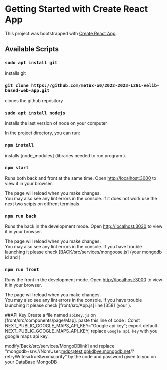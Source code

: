 # Getting Started with Create React App

This project was bootstrapped with [Create React App](https://github.com/facebook/create-react-app).

## Available Scripts

### `sudo apt install git`

installs git

### `git clone https://github.com/metux-o0/2022-2023-L2G1-velib-based-web-app.git`

clones the github repository

### `sudo apt install nodejs`

installs the last version of node on your computer

In the project directory, you can run:

### `npm install`

installs [node_modules] (libraries needed to run program ).

### `npm start`

Runs both back and front at the same time.
Open [http://localhost:3000](http://localhost:3000) to view it in your browser.

The page will reload when you make changes.\
You may also see any lint errors in the console.
if it does not work use the next two scipts on diffrent terminals

### `npm run back`

Runs the back in the development mode.
Open [http://localhost:3030](http://localhost:3000) to view it in your browser.

The page will reload when you make changes.\
You may also see any lint errors in the console.
If you have trouble launching it please check [BACK/src/services/mongoose.js] (your mongodb id and <password>)

### `npm run front`

Runs the front in the development mode.
Open [http://localhost:3000](http://localhost:3000) to view it in your browser.

The page will reload when you make changes.\
You may also see any lint errors in the console.
If you have trouble launching it please check [front/src/App.js] line [358] (your <GoogleMapsApiKey>).



##API Key
Create a file named `apiKey.js` on [front/src/components/page/Map].
paste this line of code :
	Const NEXT_PUBLIC_GOOGLE_MAPS_API_KEY="Google api key";
	export default NEXT_PUBLIC_GOOGLE_MAPS_API_KEY;
replace `Google api key` with you google maps api key.

modify[Back/src/services/MongoDBlink] and replace "mongodb+srv://NomUser:mdp@test.ppkdbye.mongodb.net/?retryWrites=true&w=majority" by the code and password given to you on your DataBase MongoDB

